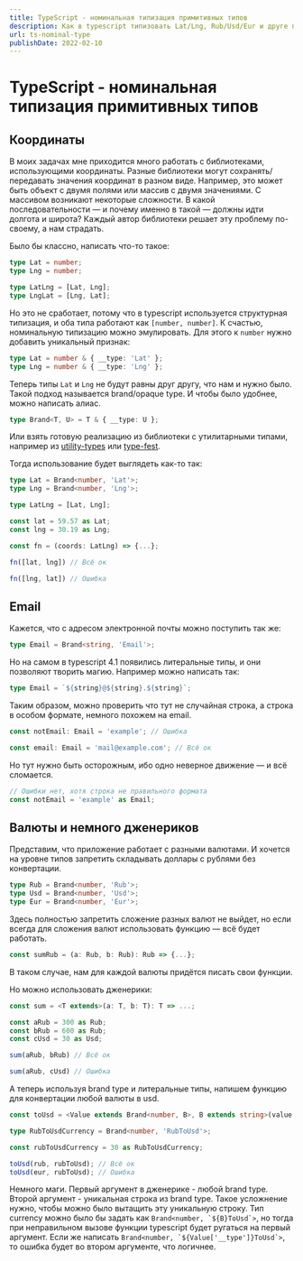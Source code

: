 ```yaml
---
title: TypeScript - номинальная типизация примитивных типов
description: Как в typescript типизовать Lat/Lng, Rub/Usd/Eur и друге похожие друг на друга типы данных 
url: ts-nominal-type
publishDate: 2022-02-10
---
```


# TypeScript - номинальная типизация примитивных типов

## Координаты

В моих задачах мне приходится много работать с библиотеками, использующими координаты.
Разные библиотеки могут сохранять/передавать значения координат в разном виде.
Например, это может быть объект с двумя полями или массив с двумя значениями.
С массивом возникают некоторые сложности. В какой последовательности — и почему
именно в такой — должны идти долгота и широта? Каждый автор библиотеки решает
эту проблему по-своему, а нам страдать.

Было бы классно, написать что-то такое:

```ts
type Lat = number;
type Lng = number;

type LatLng = [Lat, Lng];
type LngLat = [Lng, Lat];

```

Но это не сработает, потому что в typescript используется структурная типизация,
и оба типа работают как `[number, number]`. К счастью, номинальную типизацию
можно эмулировать. Для этого к `number` нужно добавить уникальный признак:

```ts
type Lat = number & { __type: 'Lat' };
type Lng = number & { __type: 'Lng' };
```

Теперь типы `Lat` и `Lng` не будут равны друг другу, что нам и нужно было.
Такой подход называется brand/opaque type. И чтобы было удобнее,
можно написать алиас.

```ts
type Brand<T, U> = T & { __type: U };
```

Или взять готовую реализацию из библиотеки с утилитарными типами,
например из [utility-types](https://github.com/piotrwitek/utility-types#brandt-u)
или [type-fest](https://github.com/sindresorhus/type-fest#utilities).

Тогда использование будет выглядеть как-то так:

```ts
type Lat = Brand<number, 'Lat'>;
type Lng = Brand<number, 'Lng'>;

type LatLng = [Lat, Lng];

const lat = 59.57 as Lat;
const lng = 30.19 as Lng;

const fn = (coords: LatLng) => {...};

fn([lat, lng]) // Всё ок

fn([lng, lat]) // Ошибка

```

## Email

Кажется, что с адресом электронной почты можно поступить так же:

```ts
type Email = Brand<string, 'Email'>;
```

Но на самом в typescript 4.1 появились литеральные типы, и они позволяют творить
магию. Например можно написать так:

```ts
type Email = `${string}@${string}.${string}`;
```

Таким образом, можно проверить что тут не случайная строка, а строка в особом
формате, немного похожем на email.

```ts
const notEmail: Email = 'example'; // Ошибка

const email: Email = 'mail@example.com'; // Всё ок
```

Но тут нужно быть осторожным, ибо одно неверное движение — и всё сломается.

```ts
// Ошибки нет, хотя строка не правильного формата
const notEmail = 'example' as Email;
```

## Валюты и немного дженериков

Представим, что приложение работает с разными валютами. И хочется на уровне типов
запретить складывать доллары с рублями без конвертации.

```ts
type Rub = Brand<number, 'Rub'>;
type Usd = Brand<number, 'Usd'>;
type Eur = Brand<number, 'Eur'>;
```

Здесь полностью запретить сложение разных валют не выйдет, но
если всегда для сложения валют использовать функцию — всё будет работать.

```ts
const sumRub = (a: Rub, b: Rub): Rub => {...};
```

В таком случае, нам для каждой валюты придётся писать свои функции.

Но можно использовать дженерики:

```ts
const sum = <T extends>(a: T, b: T): T => ...;

const aRub = 300 as Rub;
const bRub = 600 as Rub;
const cUsd = 30 as Usd;

sum(aRub, bRub) // Всё ок

sum(aRub, cUsd) // Ошибка

```

А теперь используя brand type и литеральные типы, напишем функцию для конвертации
любой валюты в usd.

```ts
const toUsd = <Value extends Brand<number, B>, B extends string>(value: Value, currency: Brand<number, `${Value['__type']}ToUsd`>): Usd => {};

type RubToUsdCurrency = Brand<number, 'RubToUsd'>; 

const rubToUsdCurrency = 30 as RubToUsdCurrency;

toUsd(rub, rubToUsd); // Всё ок
toUsd(eur, rubToUsd); // Ошибка

```

Немного маги. Первый аргумент в дженерике - любой brand type.
Второй аргумент - уникальная строка из brand type.
Такое усложнение нужно, чтобы можно было вытащить эту уникальную строку.
Тип currency можно было бы задать как ```Brand<number, `${B}ToUsd`>```, но тогда
при неправильном вызове функции typescript будет ругаться на первый аргумент.
Если же написать ```Brand<number, `${Value['__type']}ToUsd`>```, то ошибка будет
во втором аргументе, что логичнее.
